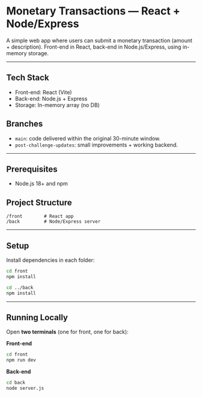 # Monetary Transactions — React + Node/Express

A simple web app where users can submit a monetary transaction (amount + description).
Front-end in React, back-end in Node.js/Express, using in-memory storage.

---

## Tech Stack
- Front-end: React (Vite)
- Back-end: Node.js + Express
- Storage: In-memory array (no DB)

## Branches
- `main`: code delivered within the original 30-minute window.
- `post-challenge-updates`: small improvements + working backend.

---

## Prerequisites
- Node.js 18+ and npm

## Project Structure
```
/front        # React app
/back         # Node/Express server
```

---

## Setup

Install dependencies in each folder:

```bash
cd front
npm install

cd ../back
npm install
```

---

## Running Locally

Open **two terminals** (one for front, one for back):

**Front-end**
```bash
cd front
npm run dev
```

**Back-end**
```bash
cd back
node server.js
```